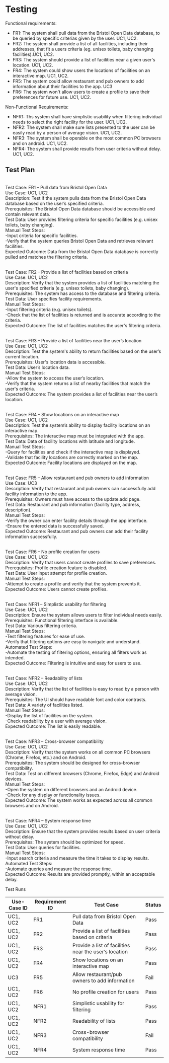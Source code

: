 # Testing

Functional requirements:

- FR1: The system shall pull data from the Bristol Open Data database, to be queried by specific criterias given by the user. UC1, UC2.
- FR2: The system shall provide a list of all facilities, including their addresses, that fit a users criteria (eg. unisex toilets, baby changing facilities).UC1, UC2.
- FR3: The system should provide a list of facilities near a given user's location. UC1, UC2.
- FR4: The system could show users the locations of facilities on an interactive map. UC1, UC2.
- FR5: The system could allow restaurant and pub owners to add information about their facilities to the app. UC3
- FR6: The system won't allow users to create a profile to save their preferences for future use. UC1, UC2.

Non-Functional Requirements:

- NFR1: Ths system shall have simplistic usability when filtering individual needs to select the right facility for the user. UC1, UC2.
- NFR2: The system shall make sure lists presented to the user can be easily read by a person of average vision. UC1, UC2.
- NFR3: The system shall be operable on the most common PC browsers and on android. UC1, UC2.
- NFR4: The system shall provide resutls from user criteria without delay. UC1, UC2.

## Test Plan

<br> Test Case: FR1 – Pull data from Bristol Open Data
<br> Use Case: UC1, UC2
<br> Description: Test if the system pulls data from the Bristol Open Data database based on the user’s specified criteria.
<br> Prerequisites: The Bristol Open Data database should be accessible and contain relevant data.
<br> Test Data: User provides filtering criteria for specific facilities (e.g. unisex toilets, baby changing).
<br> Manual Test Steps: 
<br> -Input criteria for specific facilities.
<br> -Verify that the system queries Bristol Open Data and retrieves relevant facilities.
<br> Expected Outcome: Data from the Bristol Open Data database is correctly pulled and matches the filtering criteria.

<br> Test Case: FR2 – Provide a list of facilities based on criteria
<br> Use Case: UC1, UC2
<br> Description: Verify that the system provides a list of facilities matching the user's specified criteria (e.g. unisex toilets, baby changing).
<br> Prerequisites: The system has access to the database and filtering criteria.
<br> Test Data: User specifies facility requirements.
<br> Manual Test Steps: 
<br> -Input filtering criteria (e.g. unisex toilets).
<br> -Check that the list of facilities is returned and is accurate according to the criteria.
<br> Expected Outcome: The list of facilities matches the user's filtering criteria.

<br> Test Case: FR3 – Provide a list of facilities near the user’s location
<br> Use Case: UC1, UC2
<br> Description: Test the system's ability to return facilities based on the user’s current location.
<br> Prerequisites: User's location data is accessible.
<br> Test Data: User’s location data.
<br> Manual Test Steps: 
<br> -Allow the system to access the user’s location.
<br> -Verify that the system returns a list of nearby facilities that match the user's criteria.
<br> Expected Outcome: The system provides a list of facilities near the user’s location.

<br> Test Case: FR4 – Show locations on an interactive map
<br> Use Case: UC1, UC2
<br> Description: Test the system’s ability to display facility locations on an interactive map.
<br> Prerequisites: The interactive map must be integrated with the app.
<br> Test Data: Data of facility locations with latitude and longitude.
<br> Manual Test Steps: 
<br> -Query for facilities and check if the interactive map is displayed.
<br> -Validate that facility locations are correctly marked on the map.
<br> Expected Outcome: Facility locations are displayed on the map.

<br> Test Case: FR5 – Allow restaurant and pub owners to add information
<br> Use Case: UC3
<br> Description: Verify that restaurant and pub owners can successfully add facility information to the app.
<br> Prerequisites: Owners must have access to the update.add page.
<br> Test Data: Restaurant and pub information (facility type, address, description).
<br> Manual Test Steps: 
<br> -Verify the owner can enter facility details through the app interface.
<br> -Ensure the entered data is successfully saved.
<br> Expected Outcome: Restaurant and pub owners can add their facility information successfully.

<br> Test Case: FR6 – No profile creation for users
<br> Use Case: UC1, UC2
<br> Description: Verify that users cannot create profiles to save preferences.
<br> Prerequisites: Profile creation feature is disabled.
<br> Test Data: User input attempt for profile creation.
<br> Manual Test Steps: 
<br> -Attempt to create a profile and verify that the system prevents it.
<br> Expected Outcome: Users cannot create profiles.

<br> Test Case: NFR1 – Simplistic usability for filtering
<br> Use Case: UC1, UC2
<br> Description: Ensure the system allows users to filter individual needs easily.
<br> Prerequisites: Functional filtering interface is available.
<br> Test Data: Various filtering criteria.
<br> Manual Test Steps: 
<br> -Test filtering features for ease of use.
<br> -Verify that filtering options are easy to navigate and understand.
<br> Automated Test Steps: 
<br> -Automate the testing of filtering options, ensuring all filters work as intended.
<br> Expected Outcome: Filtering is intuitive and easy for users to use.

<br> Test Case: NFR2 – Readability of lists
<br> Use Case: UC1, UC2
<br> Description: Verify that the list of facilities is easy to read by a person with average vision.
<br> Prerequisites: The UI should have readable font and color contrasts.
<br> Test Data: A variety of facilities listed.
<br> Manual Test Steps: 
<br> -Display the list of facilities on the system.
<br> -Check readability by a user with average vision.
<br> Expected Outcome: The list is easily readable.

<br> Test Case: NFR3 – Cross-browser compatibility
<br> Use Case: UC1, UC2
<br> Description: Verify that the system works on all common PC browsers (Chrome, Firefox, etc.) and on Android.
<br> Prerequisites: The system should be designed for cross-browser compatibility.
<br> Test Data: Test on different browsers (Chrome, Firefox, Edge) and Android devices.
<br> Manual Test Steps: 
<br> -Open the system on different browsers and an Android device.
<br> -Check for any display or functionality issues.
<br> Expected Outcome: The system works as expected across all common browsers and on Android.

<br> Test Case: NFR4 – System response time
<br> Use Case: UC1, UC2
<br> Description: Ensure that the system provides results based on user criteria without delay.
<br> Prerequisites: The system should be optimized for speed.
<br> Test Data: User queries for facilities.
<br> Manual Test Steps: 
<br> -Input search criteria and measure the time it takes to display results.
<br> Automated Test Steps: 
<br> -Automate queries and measure the response time.
<br> Expected Outcome: Results are provided promptly, within an acceptable delay.


Test Runs

| Use-Case ID | Requirement ID | Test Case                                            | Status |
|-------------|----------------|------------------------------------------------------|--------|
| UC1, UC2    | FR1            | Pull data from Bristol Open Data                     | Pass   |
| UC1, UC2    | FR2            | Provide a list of facilities based on criteria       | Pass   |
| UC1, UC2    | FR3            | Provide a list of facilities near the user’s location| Pass   |
| UC1, UC2    | FR4            | Show locations on an interactive map                 | Pass   |
| UC3         | FR5            | Allow restaurant/pub owners to add information       | Fail   |
| UC1, UC2    | FR6            | No profile creation for users                        | Pass   |
| UC1, UC2    | NFR1           | Simplistic usability for filtering                   | Pass   |
| UC1, UC2    | NFR2           | Readability of lists                                 | Pass   |
| UC1, UC2    | NFR3           | Cross-browser compatibility                          | Fail   |
| UC1, UC2    | NFR4           | System response time                                 | Pass   |


